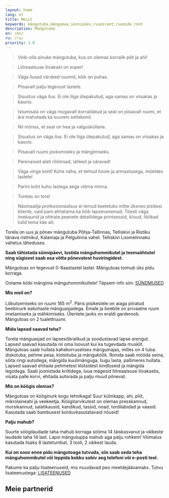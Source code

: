 ```yaml
---
layout: home
lang: et
title: Meist
keywords: mängutuba,mängumaa,sünnipäev,ruumirent,ruumide rent
description: Mängutuba
en: /en/
ru: /ru/
priority: 1.0
---
```


<blockquote>Võib-olla ainuke mängutuba, kus on olemas korralik pliit ja ahi!</blockquote>
<blockquote>Liitreaalsuse liivakast on super!</blockquote>
<blockquote>Väga ilusad värsked ruumid, kõik on puhas.</blockquote>
<blockquote>Piisavalt palju tegevust lastele.</blockquote>
<blockquote>Sisustus väga ilus. Ei ole liiga ülepakutud, aga samas on viisakas ja kaunis.</blockquote>
<blockquote>Istumisala on väga mugavalt korraldatud ja seal on piisavalt ruumi, et ära mahutada ka suurem seltskond.</blockquote>
<blockquote>Nii mõnus, et seal on hea ja valgusküllane.</blockquote>
<blockquote>Sisustus on väga ilus. Ei ole liiga ülepakutud, aga samas on viisakas ja kaunis.</blockquote>
<blockquote>Piisavalt ruumi jooksmiseks ja mängimiseks.</blockquote>
<blockquote>Perenaised alati rõõmsad, lahked ja säravad!</blockquote>
<blockquote>Väga vinge koht! Kohe näha, et tehtud hoole ja armastusega, mõeldes lastele!</blockquote>
<blockquote>Parim koht kuhu lastega aega viitma minna.</blockquote>
<blockquote>Torelas on tore!</blockquote>
<blockquote>Näomaalija professionaalsus ei teinud keeletuks mitte üksnes pisikesi kliente, vaid pani ahhetama ka kõik lapsevanemad. Tõesti väga imekaunid ja ohtrate peenete detailidega printsessid, kiisud, liblikad tulid tema käe alt.</blockquote>



Torela on uus ja põnev mängutuba Põhja-Tallinnas, Telliskivi ja Ristiku tänava ristmikul, Kalamaja ja Pelgulinna vahel. Telliskivi Loomelinnaku vahetus läheduses.

**Saab tähistada sünnipäevi, lustida mänguhommikutel ja teemaõhtutel ning sügisest saab osa võtta põnevatest huviringidest.** 

Mängutoas on tegevust 0-8aastastel lastel. Mängutoas toimub üks pidu korraga.

Ootame kõiki mängima mänguhommikultele! Täpsem info siin: [SÜNDMUSED](/syndmused/)


**Mis meil on?**

Lõbutsemiseks on ruumi 185 m<sup>2</sup>. 
Päris pisikestele on aiaga piiratud beebinurk eakohaste mänguasjadega.
Emale ja beebile on privaatne ruum imetamiseks ja mähkimiseks.
Üleriiete jaoks on eraldi garderoob.
Mängutoas on 2 tualettruumi.

**Mida lapsed saavad teha?**

Torela mänguasjad on lapsesõbralikud ja soodustavad lapse arengut. Lapsed saavad kasutada nii oma loovust kui ka tugevdada musklit.
Mängutoas saab hullata kahekorruselises mängumajas, milles on 4 tuba: diskotuba, pehme pesa, klotsituba ja mänguköök. Ronida saab mööda seina, sõita ringi autodega, mängida kuulimänguga, liugu lasta, pallimeres hullata.
Lapsed saavad ehitada pehmetest klotsidest kindluseid ja mängida legodega. Saab joonistada kriitidega, luua mägesid liitreaalsuse liivakastis, visata palle korvi, ehitada autorada ja palju muud põnevat. 

**Mis on köögis olemas?**

Mängutoas on kööginurk kogu tehnikaga! Suur külmkapp, ahi, pliit, mikrolaineahi ja veekeetja. Köögitarvikutest on olemas presskannud, morsikannud, salatikausid, kandikud, tassid, noad, tordilabidad ja vaasid. Kasutada saab bambusest korduvkasutatavaid nõusid!

**Palju mahub?**

Suurte söögilaudade taha mahub korraga sööma 14 täiskasvanut ja väikeste laudade taha 14 last. Lapsi mängutuppa mahub aga palju rohkem! Võimalus kasutada lisaks 8 lastetumbat, 3 tooli, 2 väikest lauda.

**Kui on soov enne pidu mängutoaga tutvuda, siis saab seda teha mänguhommikutel või leppida kokku sobiv aeg telefoni või e-posti teel.**

Pakume ka palju lisateenuseid, mis muudavad peo meeldejäävamaks. Tutvu lisateenustega: [LISATEENUSED](/lisateenused/)

## Meie partnerid
